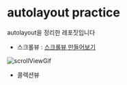 # autolayout practice

autolayout을 정리한 레포짓입니다

- 스크롤뷰 : [스크롤뷰 만들어보기](https://velog.io/@iammiori/ios-autolayout-scroll-view)

![scrollViewGif](https://user-images.githubusercontent.com/46439995/103304352-c00cd080-4a4b-11eb-9948-7e62d1d09fcc.gif)

- 콜렉션뷰
